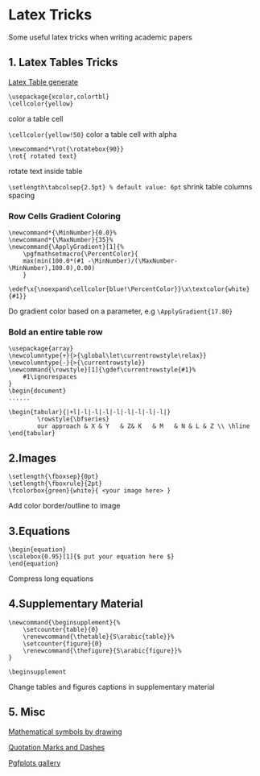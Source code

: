 # Latex Tricks
Some useful latex tricks when writing academic papers



## 1. Latex Tables Tricks
[Latex Table generate](https://www.tablesgenerator.com/)


```
\usepackage{xcolor,colortbl}
\cellcolor{yellow} 
``` 

color a table cell

```\cellcolor{yellow!50}``` color a table cell with alpha

```
\newcommand*\rot{\rotatebox{90}}
\rot{ rotated text}
``` 
rotate text inside table

```\setlength\tabcolsep{2.5pt} % default value: 6pt``` shrink table columns spacing


### Row Cells Gradient Coloring

```
\newcommand*{\MinNumber}{0.0}%
\newcommand*{\MaxNumber}{35}%
\newcommand{\ApplyGradient}[1]{%
	\pgfmathsetmacro{\PercentColor}{
	max(min(100.0*(#1 -\MinNumber)/(\MaxNumber-\MinNumber),100.0),0.00)
	} 
	\edef\x{\noexpand\cellcolor{blue!\PercentColor}}\x\textcolor{white}{#1}}
```

Do gradient color based on a parameter, e.g ```\ApplyGradient{17.80}```



### Bold an entire table row

```
\usepackage{array}
\newcolumntype{+}{>{\global\let\currentrowstyle\relax}}
\newcolumntype{-}{>{\currentrowstyle}}
\newcommand{\rowstyle}[1]{\gdef\currentrowstyle{#1}%
	#1\ignorespaces
}
\begin{document}
......

\begin{tabular}{|+l|-l|-l|-l|-l|-l|-l|-l|-l|}
		\rowstyle{\bfseries}
		our approach & X & Y   & Z& K   & M   & N & L & Z \\ \hline
\end{tabular}

```



## 2.Images 
```
\setlength{\fboxsep}{0pt}
\setlength{\fboxrule}{2pt}
\fcolorbox{green}{white}{ <your image here> }
```
Add color border/outline to image


## 3.Equations
```
\begin{equation}
\scalebox{0.95}[1]{$ put your equation here $}
\end{equation}
```
Compress long equations


## 4.Supplementary Material
```
\newcommand{\beginsupplement}{%
	\setcounter{table}{0}
	\renewcommand{\thetable}{S\arabic{table}}%
	\setcounter{figure}{0}
	\renewcommand{\thefigure}{S\arabic{figure}}%
}

\beginsupplement
``` 
Change tables and figures captions in supplementary material

## 5. Misc
[Mathematical symbols by drawing](http://detexify.kirelabs.org/classify.html) 

[Quotation Marks and Dashes](https://www.maths.tcd.ie/~dwilkins/LaTeXPrimer/QuotDash.html)

[Pgfplots gallery](http://pgfplots.sourceforge.net/gallery.html)